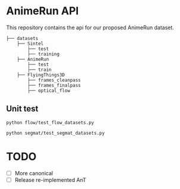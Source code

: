 # AnimeRun API
This repository contains the api for our proposed AnimeRun dataset.

```Shell
├── datasets
    ├── Sintel
        ├── test
        ├── training
    ├── AnimeRun
        ├── test
        ├── train
    ├── FlyingThings3D
        ├── frames_cleanpass
        ├── frames_finalpass
        ├── optical_flow
```

## Unit test
    python flow/test_flow_datasets.py

    python segmat/test_segmat_datasets.py

# TODO
-[ ] More canonical
-[ ] Release re-implemented AnT